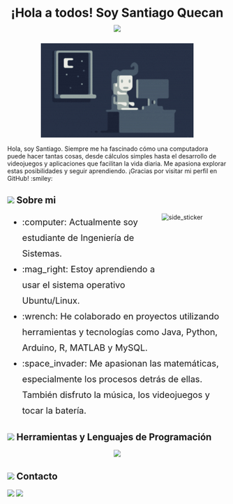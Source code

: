 <h1 align= 'center'> ¡Hola a todos! Soy Santiago Quecan <img src = "https://raw.githubusercontent.com/MartinHeinz/MartinHeinz/master/wave.gif" width = 30px> </h1>

<p align="center">
    <img width="350px" src="https://raw.githubusercontent.com/AVS1508/AVS1508/master/assets/Night-Coding.gif">
</p>

<div size='20px'> Hola, soy Santiago. Siempre me ha fascinado cómo una computadora puede hacer tantas cosas, desde cálculos simples hasta el desarrollo de videojuegos y aplicaciones que facilitan la vida diaria. Me apasiona explorar estas posibilidades y seguir aprendiendo. ¡Gracias por visitar mi perfil en GitHub! :smiley: 
</div>

## <picture><img src = "https://github.com/7oSkaaa/7oSkaaa/blob/main/Images/about_me.gif?raw=true" width = 50px></picture> Sobre mi
<img align="right" width=150px height=150px alt="side_sticker" src="https://media.giphy.com/media/TEnXkcsHrP4YedChhA/giphy.gif" />

<div style="font-size: 20px; line-height: 1.8;">
 <ul>
  <li>:computer: Actualmente soy estudiante de Ingeniería de Sistemas.</li>
  <li>:mag_right: Estoy aprendiendo a usar el sistema operativo Ubuntu/Linux.</li>
  <li>:wrench: He colaborado en proyectos utilizando herramientas y tecnologías como Java, Python, Arduino, R, MATLAB y MySQL.</li>
  <li>:space_invader: Me apasionan las matemáticas, especialmente los procesos detrás de ellas. También disfruto la música, los videojuegos y tocar la batería.</li>
 </ul>
 </div>

## <picture><img src ="https://media2.giphy.com/media/QssGEmpkyEOhBCb7e1/giphy.gif?cid=ecf05e47a0n3gi1bfqntqmob8g9aid1oyj2wr3ds3mg700bl&rid=giphy.gif" width = 32px></picture> Herramientas y Lenguajes de Programación
<p align="center">
  <a href="https://skillicons.dev">
    <img src="https://skillicons.dev/icons?i=py,java,kotlin,matlab,mysql,r,arduino,html,css" />
  </a>
</p>

## <picture><img src='https://raw.githubusercontent.com/ShahriarShafin/ShahriarShafin/main/Assets/handshake.gif' width="100px"></picture> Contacto
<a target="_blank" href="https://www.linkedin.com/in/santiago-steven-quecan-moreno-02bb58324/"><img src="https://img.shields.io/badge/-LinkedIn-0077B5?style=for-the-badge&logo=Linkedin&logoColor=white"></img></a>
<a target="_blank" href="mailto:santiq1427@gmail.com"><img src="https://img.shields.io/badge/-Gmail-D14836?style=for-the-badge&logo=Gmail&logoColor=white"></img></a>
  

